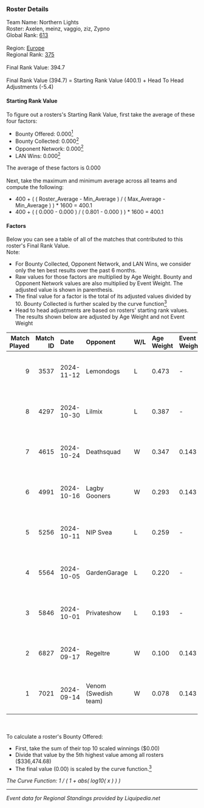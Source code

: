 ### Roster Details<br />
Team Name: Northern Lights<br />
Roster: Axelen, meinz, vaggio, ziz, Zypno<br />
Global Rank: [613](../standings_global.md)<br />
<br />
Region: [Europe]( ../standings_europe.md)<br />
Regional Rank: [375]( ../standings_europe.md)<br />
<br />
Final Rank Value:  394.7<br />
<br />
Final Rank Value (394.7) = Starting Rank Value (400.1) + Head To Head Adjustments (-5.4)<br />

#### Starting Rank Value<br />
To figure out a rosters's Starting Rank Value, first take the average of these four factors:<br />
- Bounty Offered: 0.000[<sup>1</sup>](#table2)
- Bounty Collected: 0.000[<sup>2</sup>](#table1)
- Opponent Network: 0.000[<sup>2</sup>](#table1)
- LAN Wins: 0.000[<sup>2</sup>](#table1)

The average of these factors is 0.000<br />
<br />
Next, take the maximum and minimum average across all teams and compute the following:<br />
- 400 + ( ( Roster_Average - Min_Average ) / ( Max_Average - Min_Average ) ) * 1600 = 400.1
- 400 + ( ( 0.000 - 0.000 ) / ( 0.801 - 0.000 ) ) * 1600 = 400.1


#### Factors<br />
Below you can see a table of all of the matches that contributed to this roster's Final Rank Value.<br />
Note:<br />

- For Bounty Collected, Opponent Network, and LAN Wins, we consider only the ten best results over the past 6 months.
- Raw values for those factors are multiplied by Age Weight. Bounty and Opponent Network values are also multiplied by Event Weight. The adjusted value is shown in parenthesis.
- The final value for a factor is the total of its adjusted values divided by 10. Bounty Collected is further scaled by the curve function[<sup>3</sup>](#curveFunction)
- Head to head adjustments are based on rosters' starting rank values. The results shown below are adjusted by Age Weight and not Event Weight
<span id="table1"></span><br />


| Match Played | Match ID | Date       | Opponent             | W/L | Age Weight | Event Weight | Bounty Collected | Opponent Network | LAN Wins  | H2H Adj. | Roster                            |
| -: | -: | :- | :- | :- | :- | :- | :- | :- | :- | -: | :- |
|            9 |     3537 | 2024-11-12 | Lemondogs            | L   | 0.473      | -            | -                | -                | -         |    -7.34 | Axelen, meinz, vaggio, ziz, Zypno |
|            8 |     4297 | 2024-10-30 | Lilmix               | L   | 0.387      | -            | -                | -                | -         |    -4.17 | Axelen, meinz, vaggio, ziz, Zypno |
|            7 |     4615 | 2024-10-24 | Deathsquad           | W   | 0.347      | 0.143        | 0.000 (0.000)    | 0.012 (0.001)    | 0 (0.000) |     5.43 | Axelen, meinz, vaggio, ziz, Zypno |
|            6 |     4991 | 2024-10-16 | Lagby Gooners        | W   | 0.293      | 0.143        | 0.000 (0.000)    | 0.000 (0.000)    | 0 (0.000) |     4.59 | Axelen, meinz, vaggio, ziz, Zypno |
|            5 |     5256 | 2024-10-11 | NIP Svea             | L   | 0.259      | -            | -                | -                | -         |    -4.09 | Axelen, meinz, vaggio, ziz, Zypno |
|            4 |     5564 | 2024-10-05 | GardenGarage         | L   | 0.220      | -            | -                | -                | -         |    -0.87 | Axelen, H0TI, meinz, vaggio, ziz  |
|            3 |     5846 | 2024-10-01 | Privateshow          | L   | 0.193      | -            | -                | -                | -         |    -2.07 | Axelen, meinz, vaggio, ziz, Zypno |
|            2 |     6827 | 2024-09-17 | Regeltre             | W   | 0.100      | 0.143        | 0.000 (0.000)    | 0.002 (0.000)    | 0 (0.000) |     1.57 | Axelen, meinz, vaggio, ziz, Zypno |
|            1 |     7021 | 2024-09-14 | Venom (Swedish team) | W   | 0.078      | 0.143        | 0.000 (0.000)    | 0.063 (0.001)    | 0 (0.000) |     1.57 | Axelen, meinz, vaggio, ziz, Zypno |

<br />
<span id="table2"></span><br />
To calculate a roster's Bounty Offered:<br />

- First, take the sum of their top 10 scaled winnings ($0.00)
- Divide that value by the 5th highest value among all rosters ($336,474.68)
- The final value (0.00) is scaled by the curve function.[<sup>3</sup>](#curveFunction)

<span id="curveFunction"></span>_The Curve Function: 1 / ( 1 + abs( log10( x ) ) )_<br />

---
_Event data for Regional Standings provided by Liquipedia.net_<br />
